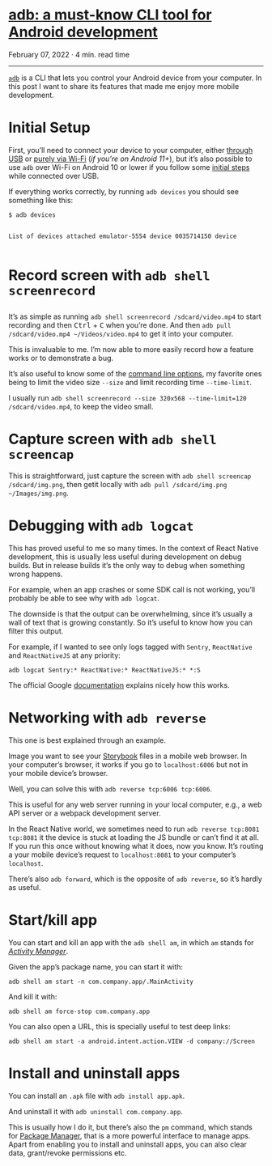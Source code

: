 # [adb: a must-know CLI tool for Android development](https://phelipetls.github.io/posts/adb-a-must-know-cli-tool-for-android-development/)

February 07, 2022 · 4 min. read time

---

<p><a href="https://developer.android.com/studio/command-line/adb"><code>adb</code></a> is a CLI that
lets you control your Android device from your computer. In this post I want to
share its features that made me enjoy more mobile development.</p>
<!-- more -->
<h1>
  Initial Setup
</h1>
<p>First, you&rsquo;ll need to connect your device to your computer, either <a href="https://developer.android.com/studio/command-line/adb#Enabling">through
USB</a> or <a href="https://developer.android.com/studio/command-line/adb#connect-to-a-device-over-wi-fi-android-11+">purely
via
Wi-Fi</a>
(<em>if you&rsquo;re on Android 11+</em>), but it&rsquo;s also possible to use <code>adb</code> over Wi-Fi on
Android 10 or lower if you follow some <a href="https://developer.android.com/studio/command-line/adb#wireless">initial
steps</a> while
connected over USB.</p>
<p>If everything works correctly, by running <code>adb devices</code> you should see
something like this:</p>
<div class="highlight"><pre tabindex="0" class="chroma"><code class="language-sh" data-lang="sh">$ adb devices

List of devices attached
emulator-5554	device
0035714150	device
</code></pre></div><h1>
  Record screen with <code>adb shell screenrecord</code>
</h1>
<p>It&rsquo;s as simple as running <code>adb shell screenrecord /sdcard/video.mp4</code> to start
recording and then <kbd>Ctrl</kbd> + <kbd>C</kbd> when you&rsquo;re done. And then
<code>adb pull /sdcard/video.mp4 ~/Videos/video.mp4</code> to get it into your computer.</p>
<p>This is invaluable to me. I&rsquo;m now able to more easily record how a feature
works or to demonstrate a bug.</p>
<p>It&rsquo;s also useful to know some of the <a href="https://developer.android.com/studio/command-line/adb#screenrecord">command line
options</a>,
my favorite ones being to limit the video size <code>--size</code> and limit recording
time <code>--time-limit</code>.</p>
<p>I usually run <code>adb shell screenrecord --size 320x568 --time-limit=120 /sdcard/video.mp4</code>, to keep the video small.</p>
<h1>
  Capture screen with <code>adb shell screencap</code>
</h1>
<p>This is straightforward, just capture the screen with <code>adb shell screencap /sdcard/img.png</code>, then getit locally with <code>adb pull /sdcard/img.png ~/Images/img.png</code>.</p>
<h1>
  Debugging with <code>adb logcat</code>
</h1>
<p>This has proved useful to me so many times. In the context of React Native
development, this is usually less useful during development on debug builds.
But in release builds it&rsquo;s the only way to debug when something wrong happens.</p>
<p>For example, when an app crashes or some SDK call is not working, you&rsquo;ll
probably be able to see why with <code>adb logcat</code>.</p>
<p>The downside is that the output can be overwhelming, since it&rsquo;s usually a wall
of text that is growing constantly. So it&rsquo;s useful to know how you can filter
this
output.</p>
<p>For example, if I wanted to see only logs tagged with <code>Sentry</code>, <code>ReactNative</code>
and <code>ReactNativeJS</code> at any priority:</p>
<div class="highlight"><pre tabindex="0" class="chroma"><code class="language-sh" data-lang="sh">adb logcat Sentry:* ReactNative:* ReactNativeJS:* *:S
</code></pre></div><p>The official Google
<a href="https://developer.android.com/studio/command-line/logcat#filteringOutput">documentation</a>
explains nicely how this works.</p>
<h1>
  Networking with <code>adb reverse</code>
</h1>
<p>This one is best explained through an example.</p>
<p>Image you want to see your <a href="https://storybook.js.org/">Storybook</a> files in a
mobile web browser. In your computer&rsquo;s browser, it works if you go to
<code>localhost:6006</code> but not in your mobile device&rsquo;s browser.</p>
<p>Well, you can solve this with <code>adb reverse tcp:6006 tcp:6006</code>.</p>
<p>This is useful for any web server running in your local computer, e.g., a web
API server or a webpack development server.</p>
<p>In the React Native world, we sometimes need to run <code>adb reverse tcp:8081 tcp:8081</code> it the device is stuck at loading the JS bundle or can&rsquo;t find it at
all. If you run this once without knowing what it does, now you know. It&rsquo;s
routing a your mobile device&rsquo;s request to <code>localhost:8081</code> to your computer&rsquo;s
<code>localhost</code>.</p>
<p>There&rsquo;s also <code>adb forward</code>, which is the opposite of <code>adb reverse</code>, so it&rsquo;s
hardly as useful.</p>
<h1>
  Start/kill app
</h1>
<p>You can start and kill an app with the <code>adb shell am</code>, in which <code>am</code> stands for
<a href="https://developer.android.com/studio/command-line/adb#am"><em>Activity Manager</em></a>.</p>
<p>Given the app&rsquo;s package name, you can start it with:</p>
<div class="highlight"><pre tabindex="0" class="chroma"><code class="language-sh" data-lang="sh">adb shell am start -n com.company.app/.MainActivity
</code></pre></div><p>And kill it with:</p>
<div class="highlight"><pre tabindex="0" class="chroma"><code class="language-sh" data-lang="sh">adb shell am force-stop com.company.app
</code></pre></div><p>You can also open a URL, this is specially useful to test deep links:</p>
<div class="highlight"><pre tabindex="0" class="chroma"><code class="language-sh" data-lang="sh">adb shell am start -a android.intent.action.VIEW -d company://Screen
</code></pre></div><h1>
  Install and uninstall apps
</h1>
<p>You can install an <code>.apk</code> file with <code>adb install app.apk</code>.</p>
<p>And uninstall it with <code>adb uninstall com.company.app</code>.</p>
<p>This is usually how I do it, but there&rsquo;s also the <code>pm</code> command, which stands
for <a href="https://developer.android.com/studio/command-line/adb#pm">Package
Manager</a>, that is a
more powerful interface to manage apps. Apart from enabling you to install and
uninstall apps, you can also clear data, grant/revoke permissions etc.</p>

